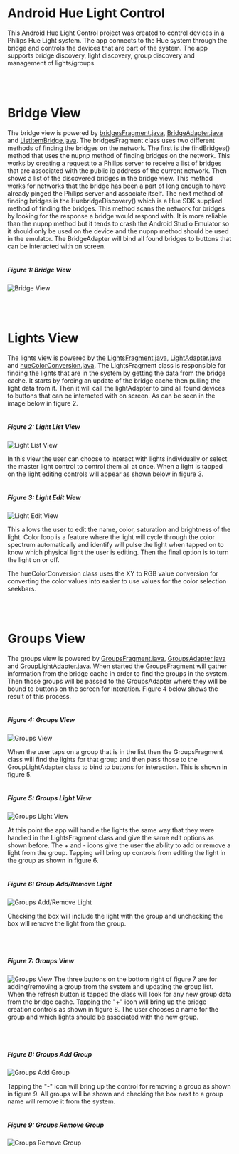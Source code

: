 # Android Hue Light Control

This Android Hue Light Control project was created to control devices in a Philips Hue Light system. The app connects to the Hue system through the bridge and controls the devices that are part of the system. The app supports bridge discovery, light discovery, group discovery and management of lights/groups. 

<br></br>
# Bridge View

The bridge view is powered by 
[bridgesFragment.java](app/src/main/java/com/example/user/finalhcproject/bridgesFragment.java), [BridgeAdapter.java](app/src/main/java/com/example/user/finalhcproject/BridgeAdapter.java) and [ListItemBridge.java](app/src/main/java/com/example/user/finalhcproject/ListItemBridge.java). The bridgesFragment class uses two different methods of finding the bridges on the network. The first is the findBridges() method that uses the nupnp method of finding bridges on the network. This works by creating a request to a Philips server to receive a list of bridges that are associated with the public ip address of the current network. Then shows a list of the discovered bridges in the bridge view. This method works for networks that the bridge has been a part of long enough to have already pinged the Philips server and associate itself. The next method of finding bridges is the HuebridgeDiscovery() which is a Hue SDK supplied method of finding the bridges. This method scans the network for bridges by looking for the response a bridge would respond with. It is more reliable than the nupnp method but it tends to crash the Android Studio Emulator so it should only be used on the device and the nupnp method should be used in the emulator. The BridgeAdapter will bind all found bridges to buttons that can be interacted with on screen. 
<br></br>
##### Figure 1: Bridge View
![Bridge View](images/bridge.PNG)

<br></br>
# Lights View

The lights view is powered by the [LightsFragment.java](app/src/main/java/com/example/user/finalhcproject/LightsFragment.java), [LightAdapter.java](app/src/main/java/com/example/user/finalhcproject/LightAdapter.java) and [hueColorConversion.java](app/src/main/java/com/example/user/finalhcproject/hueColorConversion.java). The LightsFragment class is responsible for finding the lights that are in the system by getting the data from the bridge cache. It starts by forcing an update of the bridge cache then pulling the light data from it. Then it will call the lightAdapter to bind all found devices to buttons that can be interacted with on screen. As can be seen in the image below in figure 2. 
<br></br>
##### Figure 2: Light List View
![Light List View](images/lightsList.PNG)

In this view the user can choose to interact with lights individually or select the master light control to control them all at once. When a light is tapped on the light editing controls will appear as shown below in figure 3.
<br></br>
##### Figure 3: Light Edit View
![Light Edit View](images/lightEdit.PNG)

This allows the user to edit the name, color, saturation and brightness of the light. Color loop is a feature where the light will cycle through the color spectrum automatically and identify will pulse the light when tapped on to know which physical light the user is editing. Then the final option is to turn the light on or off. 

The hueColorConversion class uses the XY to RGB value conversion for converting the color values into easier to use values for the color selection seekbars. 

<br></br>
# Groups View

The groups view is powered by [GroupsFragment.java](app/src/main/java/com/example/user/finalhcproject/GroupsFragment.java), [GroupsAdapter.java](app/src/main/java/com/example/user/finalhcproject/GroupsAdapter.java) and [GroupLightAdapter.java](app/src/main/java/com/example/user/finalhcproject/GroupLightAdapter.java). When started the GroupsFragment will gather information from the bridge cache in order to find the groups in the system. Then those groups will be passed to the GroupsAdapter where they will be bound to buttons on the screen for interation. Figure 4 below shows the result of this process.
<br></br>
##### Figure 4: Groups View
![Groups View](images/groupList.PNG)

When the user taps on a group that is in the list then the GroupsFragment class will find the lights for that group and then pass those to the GroupLightAdapter class to bind to buttons for interaction. This is shown in figure 5.
<br></br>
##### Figure 5: Groups Light View
![Groups Light View](images/groupLightList.PNG)

At this point the app will handle the lights the same way that they were handled in the LightsFragment class and give the same edit options as shown before. The + and - icons give the user the ability to add or remove a light from the group. Tapping will bring up controls from editing the light in the group as shown in figure 6. 
<br></br>
##### Figure 6: Group Add/Remove Light
![Groups Add/Remove Light](images/groupAddLight.PNG)

Checking the box will include the light with the group and unchecking the box will remove the light from the group.

<br></br>
##### Figure 7: Groups View
![Groups View](images/groupList.PNG)
The three buttons on the bottom right of figure 7 are for adding/removing a group from the system and updating the group list. When the refresh button is tapped the class will look for any new group data from the bridge cache. Tapping the "+" icon will bring up the bridge creation controls as shown in figure 8. The user chooses a name for the group and which lights should be associated with the new group. 

<br></br>
##### Figure 8: Groups Add Group
![Groups Add Group](images/groupCreateGroup.PNG)

Tapping the "-" icon will bring up the control for removing a group as shown in figure 9. All groups will be shown and checking the box next to a group name will remove it from the system. 
<br></br>
##### Figure 9: Groups Remove Group
![Groups Remove Group](images/groupRemoveGroup.PNG)
